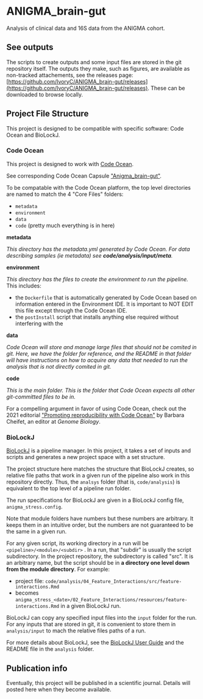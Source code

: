 # ANIGMA_brain-gut

Analysis of clinical data and 16S data from the ANIGMA cohort.

## See outputs

The scripts to create outputs and some input files are stored in the git repository itself.  The outputs they make, such as figures, are available as non-tracked attachements, see the releases page: [https://github.com/IvoryC/ANIGMA_brain-gut/releases](https://github.com/IvoryC/ANIGMA_brain-gut/releases). These can be downloaded to browse locally.

## Project File Structure

This project is designed to be compatible with specific software: Code Ocean and BioLockJ.

### Code Ocean

This project is designed to work with [Code Ocean](https://codeocean.com/).

See corresponding Code Ocean Capsule ["Anigma_brain-gut"](https://codeocean.com/capsule/7378534/tree).

To be compatable with the Code Ocean platform, the top level directories are named to match the 4 "Core Files" folders:

 * `metadata`
 * `environment`
 * `data`
 * `code` (pretty much everything is in here)
 
**metadata**
 
_This directory has the metadata.yml generated by Code Ocean.  For data describing samples (ie metadata) see **code/analysis/input/meta**._
 
**environment**

_This directory has the files to create the environment to run the pipeline._  This includes: 

  * the `Dockerfile` that is automatically generated by Code Ocean based on information entered in the Environment IDE. It is important to NOT EDIT this file except through the Code Ocean IDE.
  * the `postInstall` script that installs anything else required without interfering with the 

**data**

_Code Ocean will store and manage large files that should not be comited in git. Here, we have the folder for reference, and the README in that folder will have instructions on how to acquire any data that needed to run the analysis that is not directly comited in git._


**code**

_This is the main folder.  This is the folder that Code Ocean expects all other git-committed files to be in._


For a compelling argument in favor of using Code Ocean, check out the 2021 editorial ["Promoting reproducibility with Code Ocean"](https://genomebiology.biomedcentral.com/articles/10.1186/s13059-021-02299-x) by Barbara Cheifet, an editor at _Genome Biology_.

### BioLockJ

[BioLockJ](https://biolockj-dev-team.github.io/BioLockJ/) is a pipeline manager. In this project, it takes a set of inputs and scripts and generates a new project space with a set structure. 

The project structure here matches the structure that BioLockJ creates, so relative file paths that work in a given run of the pipeline also work in this repository directly.  Thus, the `analsys` folder (that is, `code/analysis`) is equivalent to the top level of a pipeline run folder. 

The run specifications for BioLockJ are given in a BioLockJ config file, `anigma_stress.config`.

Note that module folders have numbers but these numbers are arbitrary. It keeps them in an intuitive order, but the numbers are not guaranteed to be the same in a given run.

For any given script, its working directory in a run will be `<pipeline>/<module>/<subdir>` . In a run, that "subdir" is usually the script subdirectory. In the project repository, the subdirectory is called "src". It is an arbitrary name, but the script should be in **a directory one level down from the module directory**. For example: 

 * project file: `code/analysis/04_Feature_Interactions/src/feature-interactions.Rmd`
 * becomes `anigma_stress_<date>/02_Feature_Interactions/resources/feature-interactions.Rmd` in a given BioLockJ run.

BioLockJ can copy any specified input files into the `input` folder for the run.  For any inputs that are stored in git, it is convenient to store them in `analysis/input` to mach the relative files paths of a run.

For more details about BioLockJ, see the [BioLockJ User Guide](https://biolockj-dev-team.github.io/BioLockJ/) and the README file in the `analysis` folder.

## Publication info

Eventually, this project will be published in a scientific journal.  Details will posted here when they become available.

